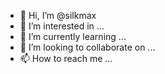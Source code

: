 - 👋 Hi, I’m @silkmax
- 👀 I’m interested in ...
- 🌱 I’m currently learning ...
- 💞️ I’m looking to collaborate on ...
- 📫 How to reach me ...

<!---
silkmax/silkmax is a ✨ special ✨ repository because its `README.md` (this file) appears on your GitHub profile.
You can click the Preview link to take a look at your changes.
--->
